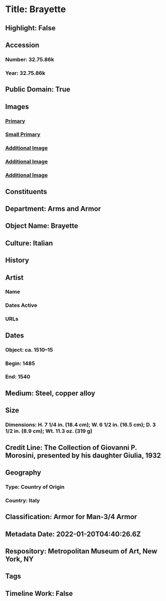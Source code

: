 # Title: Brayette
## Highlight: False
## Accession
### Number: 32.75.86k
### Year: 32.75.86k
## Public Domain: True
## Images
### [Primary](https://images.metmuseum.org/CRDImages/aa/original/DP-22973-002.jpg)
### [Small Primary](https://images.metmuseum.org/CRDImages/aa/web-large/DP-22973-002.jpg)
### [Additional Image](https://images.metmuseum.org/CRDImages/aa/original/DP-22973-001.jpg)
### [Additional Image](https://images.metmuseum.org/CRDImages/aa/original/sfsb32.75.86_s2.jpg)
### [Additional Image](https://images.metmuseum.org/CRDImages/aa/original/sfsb32.75.86_s3.jpg)
## Constituents
## Department: Arms and Armor
## Object Name: Brayette
## Culture: Italian
## History
## Artist
### Name
### Dates Active
### URLs
## Dates
### Object: ca. 1510–15
### Begin: 1485
### End: 1540
## Medium: Steel, copper alloy
## Size
### Dimensions: H. 7 1/4 in. (18.4 cm); W. 6 1/2 in. (16.5 cm); D. 3 1/2 in. (8.9 cm); Wt. 11.3 oz. (319 g)
## Credit Line: The Collection of Giovanni P. Morosini, presented by his daughter Giulia, 1932
## Geography
### Type: Country of Origin
### Country: Italy
## Classification: Armor for Man-3/4 Armor
## Metadata Date: 2022-01-20T04:40:26.6Z
## Respository: Metropolitan Museum of Art, New York, NY
## Tags
## Timeline Work: False